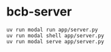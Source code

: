 # bcb-server
```
uv run modal run app/server.py
uv run modal shell app/server.py
uv run modal serve app/server.py
```
